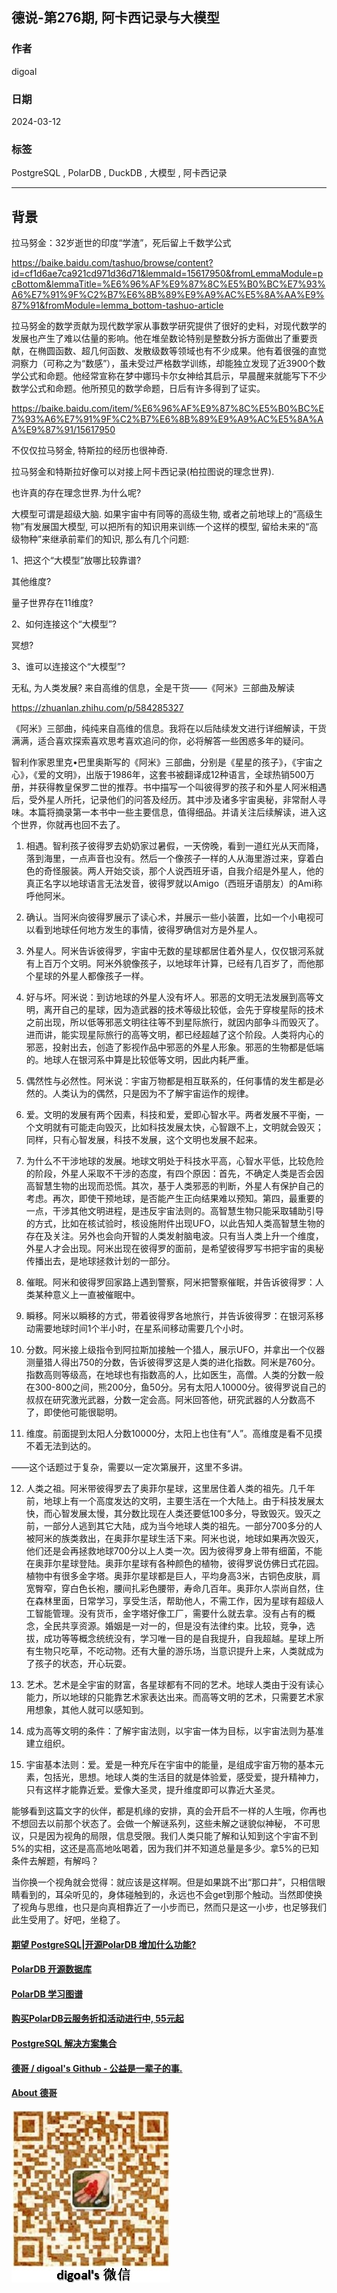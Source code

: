 ## 德说-第276期, 阿卡西记录与大模型    
                          
### 作者                          
digoal                          
                          
### 日期                          
2024-03-12                  
                          
### 标签         
PostgreSQL , PolarDB , DuckDB , 大模型 , 阿卡西记录    
                          
----                          
                          
## 背景    
拉马努金：32岁逝世的印度“学渣”，死后留上千数学公式  
  
https://baike.baidu.com/tashuo/browse/content?id=cf1d6ae7ca921cd971d36d71&lemmaId=15617950&fromLemmaModule=pcBottom&lemmaTitle=%E6%96%AF%E9%87%8C%E5%B0%BC%E7%93%A6%E7%91%9F%C2%B7%E6%8B%89%E9%A9%AC%E5%8A%AA%E9%87%91&fromModule=lemma_bottom-tashuo-article  
  
拉马努金的数学贡献为现代数学家从事数学研究提供了很好的史料，对现代数学的发展也产生了难以估量的影响。他在堆垒数论特别是整数分拆方面做出了重要贡献，在椭圆函数、超几何函数、发散级数等领域也有不少成果。他有着很强的直觉洞察力（可称之为“数感”），虽未受过严格数学训练，却能独立发现了近3900个数学公式和命题。他经常宣称在梦中娜玛卡尔女神给其启示，早晨醒来就能写下不少数学公式和命题。他所预见的数学命题，日后有许多得到了证实。  
  
  
https://baike.baidu.com/item/%E6%96%AF%E9%87%8C%E5%B0%BC%E7%93%A6%E7%91%9F%C2%B7%E6%8B%89%E9%A9%AC%E5%8A%AA%E9%87%91/15617950  
  
  
不仅仅拉马努金, 特斯拉的经历也很神奇.   
  
拉马努金和特斯拉好像可以对接上阿卡西记录(柏拉图说的理念世界).      
  
也许真的存在理念世界.为什么呢?  
  
大模型可谓是超级大脑.  如果宇宙中有同等的高级生物, 或者之前地球上的“高级生物”有发展国大模型, 可以把所有的知识用来训练一个这样的模型, 留给未来的“高级物种”来继承前辈们的知识, 那么有几个问题:  
  
1、把这个“大模型”放哪比较靠谱?   
  
其他维度?    
  
量子世界存在11维度?    
  
2、如何连接这个“大模型”?    
  
冥想?     
  
3、谁可以连接这个“大模型”?    
  
无私, 为人类发展?  来自高维的信息，全是干货——《阿米》三部曲及解读    
  
https://zhuanlan.zhihu.com/p/584285327  
  
《阿米》三部曲，纯纯来自高维的信息。我将在以后陆续发文进行详细解读，干货满满，适合喜欢探索喜欢思考喜欢追问的你，必将解答一些困惑多年的疑问。  
  
智利作家恩里克•巴里奥斯写的《阿米》三部曲，分别是《星星的孩子》，《宇宙之心》，《爱的文明》，出版于1986年，这套书被翻译成12种语言，全球热销500万册，并获得教皇保罗二世的推荐。书中描写一个叫彼得罗的孩子和外星人阿米相遇后，受外星人所托，记录他们的问答及经历。其中涉及诸多宇宙奥秘，非常耐人寻味。本篇将摘录第一本书中一些主要信息，值得细品。并请关注后续解读，进入这个世界，你就再也回不去了。  
  
1. 相遇。智利孩子彼得罗去奶奶家过暑假，一天傍晚，看到一道红光从天而降，落到海里，一点声音也没有。然后一个像孩子一样的人从海里游过来，穿着白色的奇怪服装。两人开始交谈，那个人说西班牙语，自我介绍是外星人，他的真正名字以地球语言无法发音，彼得罗就以Amigo（西班牙语朋友）的Ami称呼他阿米。  
  
2. 确认。当阿米向彼得罗展示了读心术，并展示一些小装置，比如一个小电视可以看到地球任何地方发生的事情，彼得罗确信对方是外星人。  
  
3. 外星人。阿米告诉彼得罗，宇宙中无数的星球都居住着外星人，仅仅银河系就有上百万个文明。阿米外貌像孩子，以地球年计算，已经有几百岁了，而他那个星球的外星人都像孩子一样。  
  
4. 好与坏。阿米说：到访地球的外星人没有坏人。邪恶的文明无法发展到高等文明，离开自己的星球，因为造武器的技术等级比较低，会先于穿梭星际的技术之前出现，所以低等邪恶文明往往等不到星际旅行，就因内部争斗而毁灭了。进而讲，能实现星际旅行的高等文明，都已经超越了这个阶段。人类将内心的邪恶，投射出去，创造了影视作品中邪恶的外星人形象。邪恶的生物都是低端的。地球人在银河系中算是比较低等文明，因此内耗严重。  
  
5. 偶然性与必然性。阿米说：宇宙万物都是相互联系的，任何事情的发生都是必然的。人类认为的偶然，只是因为不了解宇宙运作的规律。  
  
6. 爱。文明的发展有两个因素，科技和爱，爱即心智水平。两者发展不平衡，一个文明就有可能走向毁灭，比如科技发展太快，心智跟不上，文明就会毁灭；同样，只有心智发展，科技不发展，这个文明也发展不起来。  
  
7. 为什么不干涉地球的发展。地球文明处于科技水平高，心智水平低，比较危险的阶段，外星人采取不干涉的态度，有四个原因：首先，不确定人类是否会因高智慧生物的出现而恐慌。其次，基于人类邪恶的判断，外星人有保护自己的考虑。再次，即使干预地球，是否能产生正向结果难以预知。第四，最重要的一点，干涉其他文明进程，是违反宇宙法则的。高智慧生物只能采取辅助引导的方式，比如在核试验时，核设施附件出现UFO，以此告知人类高智慧生物的存在及关注。另外也会向开智的人类发射脑电波。只有当人类上升一个维度，外星人才会出现。阿米出现在彼得罗的面前，是希望彼得罗写书把宇宙的奥秘传播出去，是地球拯救计划的一部分。  
  
8. 催眠。阿米和彼得罗回家路上遇到警察，阿米把警察催眠，并告诉彼得罗：人类某种意义上一直被催眠中。  
  
9. 瞬移。阿米以瞬移的方式，带着彼得罗各地旅行，并告诉彼得罗：在银河系移动需要地球时间1个半小时，在星系间移动需要几个小时。  
  
10. 分数。阿米接上级指令到阿拉斯加接触一个猎人，展示UFO，并拿出一个仪器测量猎人得出750的分数，告诉彼得罗这是人类的进化指数。阿米是760分。指数高则等级高，在地球也有指数高的人，比如医生，高僧。人类的分数一般在300-800之间，熊200分，鱼50分。另有太阳人10000分。彼得罗说自己的叔叔在研究激光武器，分数一定会高。阿米回答他，研究武器的人分数高不了，即使他可能很聪明。  
  
11. 维度。前面提到太阳人分数10000分，太阳上也住有“人”。高维度是看不见摸不着无法到达的。  
  
——这个话题过于复杂，需要以一定次第展开，这里不多讲。  
  
12. 人类之祖。阿米带彼得罗去了奥菲尔星球，这里居住着人类的祖先。几千年前，地球上有一个高度发达的文明，主要生活在一个大陆上。由于科技发展太快，而心智发展太慢，其分数比现在人类还要低100多分，导致毁灭。毁灭之前，一部分人逃到其它大陆，成为当今地球人类的祖先。一部分700多分的人被阿米的族类救出，在奥菲尔星球生活下来。阿米也说，地球如果再次毁灭，他们还是会再拯救地球700分以上人类一次。因为彼得罗身上带有细菌，不能在奥菲尔星球登陆。奥菲尔星球有各种颜色的植物，彼得罗说仿佛日式花园。植物中有很多金字塔。奥菲尔星球都是巨人，平均身高3米，古铜色皮肤，肩宽臀窄，穿白色长袍，腰间扎彩色腰带，寿命几百年。奥菲尔人崇尚自然，住在森林里面，日常学习，享受生活，帮助他人，不需工作，因为星球有超级人工智能管理。没有货币，金字塔好像工厂，需要什么就去拿。没有占有的概念，全民共享资源。婚姻是一对一的，但是没有法律约束。比较，竞争，选拔，成功等等概念统统没有，学习唯一目的是自我提升，自我超越。星球上所有生物只吃草，不吃动物。还有大量的游乐场，当意识提升上来，人类就成为了孩子的状态，开心玩耍。  
  
13. 艺术。艺术是全宇宙的财富，各星球都有不同的艺术。地球人类由于没有读心能力，所以地球的只能靠艺术家表达出来。而高等文明的艺术，只需要艺术家用想象，其他人就可以感知到。  
  
14. 成为高等文明的条件：了解宇宙法则，以宇宙一体为目标，以宇宙法则为基准建立组织。  
  
15. 宇宙基本法则：爱。爱是一种充斥在宇宙中的能量，是组成宇宙万物的基本元素，包括光，思想。地球人类的生活目的就是体验爱，感受爱，提升精神力，只有这样才能靠近爱。爱像大圣灵，提升维度即可以靠近大圣灵。  
  
能够看到这篇文字的伙伴，都是机缘的安排，真的会开启不一样的人生哦，你再也不想回去以前那个状态了。会做一个解谜系列，这些未解之谜貌似神秘， 不可思议，只是因为视角的局限，信息受限。我们人类只能了解和认知到这个宇宙不到5%的实相，这还是高高地吆喝着，因为我们并不知道总量是多少。拿5%的已知条件去解题，有解吗？  
  
当你换一个视角就会觉得：就应该是这样啊。但是如果跳不出“那口井”，只相信眼睛看到的，耳朵听见的，身体碰触到的，永远也不会get到那个触动。当然即使换了视角与思维，也只是向真相靠近了一小步而已，然而只是这一小步，也足够我们此生受用了。好吧，坐稳了。  
  
  
  
#### [期望 PostgreSQL|开源PolarDB 增加什么功能?](https://github.com/digoal/blog/issues/76 "269ac3d1c492e938c0191101c7238216")
  
  
#### [PolarDB 开源数据库](https://openpolardb.com/home "57258f76c37864c6e6d23383d05714ea")
  
  
#### [PolarDB 学习图谱](https://www.aliyun.com/database/openpolardb/activity "8642f60e04ed0c814bf9cb9677976bd4")
  
  
#### [购买PolarDB云服务折扣活动进行中, 55元起](https://www.aliyun.com/activity/new/polardb-yunparter?userCode=bsb3t4al "e0495c413bedacabb75ff1e880be465a")
  
  
#### [PostgreSQL 解决方案集合](../201706/20170601_02.md "40cff096e9ed7122c512b35d8561d9c8")
  
  
#### [德哥 / digoal's Github - 公益是一辈子的事.](https://github.com/digoal/blog/blob/master/README.md "22709685feb7cab07d30f30387f0a9ae")
  
  
#### [About 德哥](https://github.com/digoal/blog/blob/master/me/readme.md "a37735981e7704886ffd590565582dd0")
  
  
![digoal's wechat](../pic/digoal_weixin.jpg "f7ad92eeba24523fd47a6e1a0e691b59")
  
